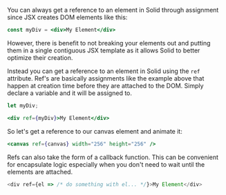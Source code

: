You can always get a reference to an element in Solid through assignment since JSX creates DOM elements like this:

```jsx
const myDiv = <div>My Element</div>
```

However, there is benefit to not breaking your elements out and putting them in a single contiguous JSX template as it allows Solid to better optimize their creation.

Instead you can get a reference to an element in Solid using the `ref` attribute. Ref's are basically assignments like the example above that happen at creation time before they are attached to the DOM. Simply declare a variable and it will be assigned to.

```jsx
let myDiv;

<div ref={myDiv}>My Element</div>
```

So let's get a reference to our canvas element and animate it:

```jsx
<canvas ref={canvas} width="256" height="256" />
```

Refs can also take the form of a callback function. This can be convenient for encapsulate logic especially when you don't need to wait until the elements are attached.

```js
<div ref={el => /* do something with el... */}>My Element</div>
```
